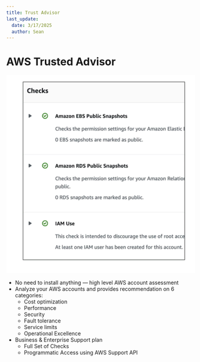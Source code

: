 ```yaml
---
title: Trust Advisor
last_update:
  date: 3/17/2025
  author: Sean
---
```

# AWS Trusted Advisor
![AWS Trusted Advisor](./Trusted-Advisor.png)
- No need to install anything — high level
AWS account assessment
- Analyze your AWS accounts and provides recommendation on 6 categories:
    - Cost optimization
    - Performance
    - Security
    - Fault tolerance
    - Service limits
    - Operational Excellence
- Business & Enterprise Support plan
    - Full Set of Checks
    - Programmatic Access using AWS Support API
